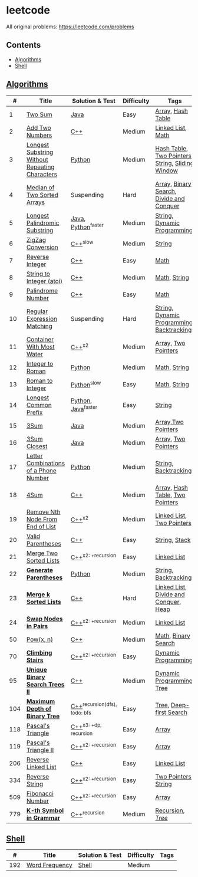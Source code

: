 # leetcode

<!-- TODO list
1. Use tags and difficulty to categorize promblems
2. make a shell to auto edit readme file
-->

All original problems: <https://leetcode.com/problems>

## Contents

* [Algorithms](#Algorithms)
* [Shell](#Shell)

## [Algorithms](algorithms)

| # | Title | Solution & Test | Difficulty | Tags
| --- | --- | --- | --- | --- |
| 1 | [Two Sum](https://leetcode.com/problems/two-sum) | [Java](algorithms/java/src/two_sum) | Easy | [Array], [Hash Table]
| 2 | [Add Two Numbers](https://leetcode.com/problems/add-two-numbers) | [C++](algorithms/cpp/add_two_numbers) | Medium | [Linked List], [Math]
| 3 | [Longest Substring Without Repeating Characters](https://leetcode.com/problems/longest-substring-without-repeating-characters/) | [Python](algorithms/python/longest_substring_without_repeating_characters) | Medium | [Hash Table], [Two Pointers], [String], [Sliding Window]
| 4 | [Median of Two Sorted Arrays](https://leetcode.com/problems/median-of-two-sorted-arrays/) | Suspending | Hard | [Array], [Binary Search], [Divide and Conquer]
| 5 | [Longest Palindromic Substring](https://leetcode.com/problems/longest-palindromic-substring/) | [Java](algorithms/java/src/longest_palindromic_substring), [Python](algorithms/python/longest_palindromic_substring)<sup>faster</sup> | Medium | [String], [Dynamic Programming] 
| 6 | [ZigZag Conversion](https://leetcode.com/problems/zigzag-conversion) | [C++](algorithms/cpp/zig_zag_conversion)<sup>slow</sup> | Medium | [String]
| 7 | [Reverse Integer](https://leetcode.com/problems/reverse-integer/) | [C++](algorithms/cpp/reverse_integer) | Easy | [Math]
| 8 | [String to Integer (atoi)](https://leetcode.com/problems/string-to-integer-atoi/) | [C++](algorithms/cpp/string_to_integer_atoi) | Medium | [Math], [String]
| 9 | [Palindrome Number](https://leetcode.com/problems/palindrome-number/) | [C++](algorithms/cpp/palindrome_number) | Easy | [Math]
| 10 | [Regular Expression Matching](https://leetcode.com/problems/regular-expression-matching/) | Suspending | Hard | [String], [Dynamic Programming], [Backtracking]
| 11 | [Container With Most Water](https://leetcode.com/problems/container-with-most-water/) | [C++](algorithms/cpp/container_with_most_water)<sup>x2</sup> | Medium | [Array], [Two Pointers]
| 12 | [Integer to Roman](https://leetcode.com/problems/integer-to-roman/) | [Python](algorithms/python/integer_to_roman) | Medium | [Math], [String]
| 13 | [Roman to Integer](https://leetcode.com/problems/roman-to-integer/) | [Python](algorithms/python/roman_to_integer)<sup>slow</sup> | Easy | [Math], [String]
| 14 | [Longest Common Prefix](https://leetcode.com/problems/longest-common-prefix/) | [Python](algorithms/python/longest_common_prefix), [Java](algorithms/java/src/longest_common_prefix)<sup>faster</sup> | Easy | [String]
| 15 | [3Sum](https://leetcode.com/problems/3sum/) | [Java](algorithms/java/src/three_sum) | Medium | [Array],[Two Pointers]
| 16 | [3Sum Closest](https://leetcode.com/problems/3sum-closest/) | [Java](algorithms/java/src/three_sum_closest) | Medium | [Array], [Two Pointers]
| 17 | [Letter Combinations of a Phone Number](https://leetcode.com/problems/letter-combinations-of-a-phone-number/) | [Python](algorithms/python/letter_combinations_of_a_phone_number) | Medium | [String], [Backtracking]
| 18 | [4Sum](https://leetcode.com/problems/4sum/) | [C++](algorithms/cpp/four_sum) | Medium | [Array], [Hash Table], [Two Pointers]
| 19 | [Remove Nth Node From End of List](https://leetcode.com/problems/remove-nth-node-from-end-of-list/) | [C++](algorithms/cpp/remove_nth_node_from_end_of_list)<sup>x2</sup> | Medium | [Linked List], [Two Pointers]
| 20 | [Valid Parentheses](https://leetcode.com/problems/valid-parentheses/) | [C++](algorithms/cpp/valid_parentheses) | Easy | [String], [Stack]
| 21 | [Merge Two Sorted Lists](https://leetcode.com/problems/merge-two-sorted-lists/) | [C++](algorithms/cpp/merge_two_sorted_lists)<sup>x2: +recursion</sup> | Easy | [Linked List]
| 22 | **[Generate Parentheses](https://leetcode.com/problems/generate-parentheses/)** | [Python](algorithms/python/generate_parentheses) | Medium | [String], [Backtracking]
| 23 | **[Merge k Sorted Lists](https://leetcode.com/problems/merge-k-sorted-lists/)** | [C++](algorithms/cpp/merge_k_sorted_lists) | Hard | [Linked List], [Divide and Conquer], [Heap]
| 24 | **[Swap Nodes in Pairs](https://leetcode.com/problems/swap-nodes-in-pairs/)** | [C++](algorithms/cpp/swap_nodes_in_pairs)<sup>x2: +recursion</sup> | Medium | [Linked List]
| 50 | [Pow(x, n)](https://leetcode.com/problems/powx-n/) | [C++](algorithms/cpp/powx_n) | Medium | [Math], [Binary Search]
| 70 | **[Climbing Stairs](https://leetcode.com/problems/climbing-stairs/)** | [C++](algorithms/cpp/climbing_stairs)<sup>x2: +recursion</sup> | Easy | [Dynamic Programming]
| 95 | **[Unique Binary Search Trees II](https://leetcode.com/problems/unique-binary-search-trees-ii/)** | [C++](algorithms/cpp/unique_binary_search_trees_ii) | Medium | [Dynamic Programming], [Tree]
| 104 | **[Maximum Depth of Binary Tree](https://leetcode.com/problems/maximum-depth-of-binary-tree/)** | [C++](algorithms/cpp/maximum_depth_of_binary_tree)<sup>recursion(dfs), todo: bfs</sup> | Easy | [Tree], [Deep-first Search]
| 118 | [Pascal's Triangle](https://leetcode.com/problems/pascals-triangle/) | [C++](algorithms/cpp/pascals_triangle)<sup>x3: +dp, recursion</sup> | Easy | [Array]
| 119 | [Pascal's Triangle II](https://leetcode.com/problems/pascals-triangle-ii/) | [C++](algorithms/cpp/pascals_triangle_ii)<sup>x2: +recursion</sup> | Easy | [Array]
| 206 | [Reverse Linked List](https://leetcode.com/problems/reverse-linked-list/) | [C++](algorithms/cpp/reverse_linked_list) | Easy | [Linked List]
| 334 | [Reverse String](https://leetcode.com/problems/reverse-string/) | [C++](algorithms/cpp/reverse_string)<sup>x2: +recursion</sup> | Easy | [Two Pointers], [String]
| 509 | [Fibonacci Number](https://leetcode.com/problems/fibonacci-number/) | [C++](algorithms/cpp/fibonacci_number)<sup>x2: +recursion</sup> | Easy | [Array]
| 779 | **[K-th Symbol in Grammar](https://leetcode.com/problems/k-th-symbol-in-grammar/)** | [C++](algorithms/cpp/k_th_symbol_in_grammar)<sup>recursion</sup> | Medium | [Recursion], *[Tree]*

## [Shell](shell)

| # | Title | Solution & Test | Difficulty | Tags
| --- | --- | --- | --- | --- |
| 192 | [Word Frequency](https://leetcode.com/problems/word-frequency/) | [Shell](shell/word_frequency) | Medium |  

<!-- tag links -->
[Array]:https://leetcode.com/tag/array/
[Backtracking]:https://leetcode.com/tag/backtracking/
[Binary Search]:https://leetcode.com/problems/median-of-two-sorted-arrays/
[Deep-first Search]:https://leetcode.com/tag/depth-first-search/
[Divide and Conquer]:https://leetcode.com/tag/divide-and-conquer/
[Dynamic Programming]:https://leetcode.com/tag/dynamic-programming/
[Hash Table]:https://leetcode.com/tag/hash-table/
[Heap]:https://leetcode.com/tag/heap/
[Linked List]:https://leetcode.com/tag/linked-list/
[Math]:https://leetcode.com/tag/math/
[Recursion]:https://leetcode.com/tag/recursion/
[Sliding Window]:https://leetcode.com/tag/sliding-window/
[Stack]:https://leetcode.com/tag/stack/
[String]:https://leetcode.com/tag/string/
[Tree]:https://leetcode.com/tag/tree/
[Two Pointers]:https://leetcode.com/tag/two-pointers/

